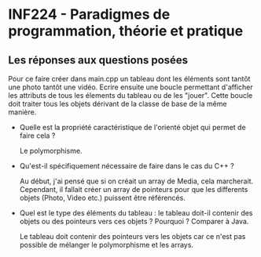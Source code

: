 # INF224 - Paradigmes de programmation, théorie et pratique

## Les réponses aux questions posées
Pour ce faire créer dans main.cpp un tableau dont les éléments sont tantôt une photo tantôt une vidéo. Ecrire ensuite une boucle permettant d'afficher les attributs de tous les élements du tableau ou de les "jouer". Cette boucle doit traiter tous les objets dérivant de la classe de base de la même manière.

- Quelle est la propriété caractéristique de l'orienté objet qui permet de faire cela ?

    Le polymorphisme.

- Qu'est-il spécifiquement nécessaire de faire dans le cas du C++ ?

    Au début, j'ai pensé que si on créait un array de Media, cela marcherait. Cependant, il fallait créer un array de pointeurs pour que les differents objets (Photo, Video etc.) puissent être référencés.

- Quel est le type des éléments du tableau : le tableau doit-il contenir des objets ou des pointeurs vers ces objets ? Pourquoi ? Comparer à Java.

    Le tableau doit contenir des pointeurs vers les objets car ce n'est pas possible de mélanger le polymorphisme et les arrays.